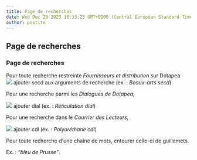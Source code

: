 ```yaml
---
title: Page de recherches
date: Wed Dec 20 2023 16:33:23 GMT+0100 (Central European Standard Time)
author: postite
---
```


## Page de recherches
### Page de recherches
 Pour toute recherche restreinte _Fournisseurs et distribution_ sur Dotapea  
![](https://cbonvin.fr/sites/www.artrealite.com/images/flechedroite.gif) ajouter secd aux arguments de recherche (ex. : _Beaux-arts secd_)

Pour une recherche parmi les _Dialogues de Dotapea_,

 ![](https://cbonvin.fr/sites/www.artrealite.com/images/flechedroite.gif) ajouter dial (ex. : _Réticulation dial_)

Pour une recherche dans le _Courrier des Lecteurs,_

 ![](https://cbonvin.fr/sites/www.artrealite.com/images/flechedroite.gif) ajouter cdl (ex. : _Polyuréthane cdl_)

Pour toute recherche d'une chaîne de mots, entourer celle-ci de guillemets.

Ex. : _"bleu de Prusse"_.